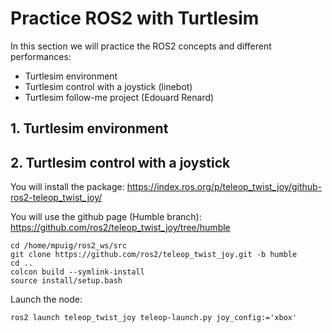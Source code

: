 # **Practice ROS2 with Turtlesim**

In this section we will practice the ROS2 concepts and different performances:
- Turtlesim environment
- Turtlesim control with a joystick (linebot)
- Turtlesim follow-me project (Edouard Renard)

## **1. Turtlesim environment**


## **2. Turtlesim control with a joystick**

You will install the package: https://index.ros.org/p/teleop_twist_joy/github-ros2-teleop_twist_joy/

You will use the github page (Humble branch): https://github.com/ros2/teleop_twist_joy/tree/humble

```shell
cd /home/mpuig/ros2_ws/src
git clone https://github.com/ros2/teleop_twist_joy.git -b humble
cd ..
colcon build --symlink-install
source install/setup.bash
```
Launch the node:
```shell
ros2 launch teleop_twist_joy teleop-launch.py joy_config:='xbox'
```